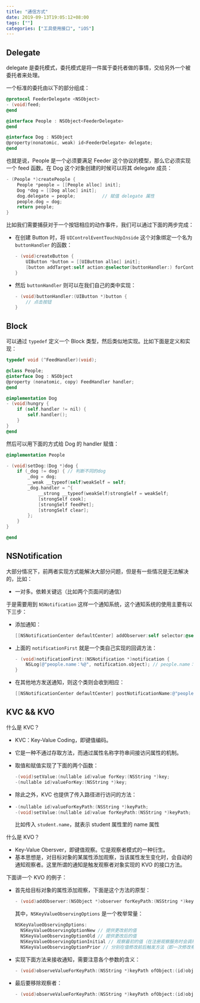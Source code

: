 ```yaml
---
title: "通信方式"
date: 2019-09-13T19:05:12+08:00
tags: [""]
categories: ["工具使用接口", "iOS"]
---
```



## Delegate

delegate 是委托模式，委托模式是将一件属于委托者做的事情，交给另外一个被委托者来处理。

一个标准的委托由以下的部分组成：

```objective-c
@protocol FeederDelegate <NSObject>
- (void)feed;
@end

@interface People : NSObject<FeederDelegate>
@end

@interface Dog : NSObject
@property(nonatomic, weak) id<FeederDelegate> delegate;
@end
```

也就是说，People 是一个必须要满足 Feeder 这个协议的模型，那么它必须实现一个 feed 函数。在 Dog 这个对象创建的时候可以将其 delegate 成员：

```objective-c
- (People *)createPeople {
    People *people = [[People alloc] init];
    Dog *dog = [[Dog alloc] init];
    dog.delegate = people;			// 赋值 delegate 属性
    people.dog = dog;
    return people;
}
```

比如我们需要捕获对于一个按钮相应的动作事件，我们可以通过下面的两步完成：

- 在创建 Button 时，将 `UIControlEventTouchUpInside` 这个对象绑定一个名为 `buttonHandler` 的函数：

  ```objective-c
  - (void)createButton {
      UIButton *button = [[UIButton alloc] init];
      [button addTarget:self action:@selector(buttonHandler:) forControlEvents:UIControlEventTouchUpInside];
  }
  ```

- 然后 `buttonHandler` 则可以在我们自己的类中实现：

  ```objective-c
  - (void)buttonHandler:(UIButton *)button {
      // 点击按钮
  }
  ```

## Block

可以通过 `typedef` 定义一个 Block 类型，然后类似地实现。比如下面是定义和实现：

```objective-c
typedef void (^FeedHandler)(void);

@class People;
@interface Dog : NSObject
@property (nonatomic, copy) FeedHandler handler;
@end

@implementation Dog
- (void)hungry {
    if (self.handler != nil) {
        self.handler();
    }
}
@end
```

然后可以用下面的方式给 Dog 的 handler 赋值：

```objective-c
@implementation People

- (void)setDog:(Dog *)dog {
    if (_dog != dog) { // 判断不同的dog
        _dog = dog;
        __weak __typeof(self)weakSelf = self;
        _dog.handler = ^{
            __strong __typeof(weakSelf)strongSelf = weakSelf;
            [strongSelf cook];
            [strongSelf feedPet];
            [strongSelf clear];
        };
    }
}

@end
```

## NSNotification

大部分情况下，前两者实现方式能解决大部分问题，但是有一些情况是无法解决的，比如：

- 一对多。依赖关键远（比如两个页面间的通信）

于是需要用到 `NSNotification` 这样一个通知系统，这个通知系统的使用主要有以下三步：

- 添加通知：

  ```objective-c
  [[NSNotificationCenter defaultCenter] addObserver:self selector:@selector(notificationFirst:) name:@"people.name" object:nil];
  ```

- 上面的 `notificationFirst` 就是一个类自己实现的回调方法：

  ```objective-c
  - (void)notificationFirst:(NSNotification *)notification {
      NSLog(@"people.name：%@", notification.object); // people.name：小王
  }
  ```

- 在其他地方发送通知，则这个类则会收到相应：

  ```objective-c
  [[NSNotificationCenter defaultCenter] postNotificationName:@"people.name" object:@"小王"];
  ```

## KVC && KVO

什么是 KVC？

- KVC：Key-Value Coding，即键值编码。

- 它是一种不通过存取方法，而通过属性名称字符串间接访问属性的机制。

- 取值和赋值实现了下面的两个函数：

  ```objective-c
  -(void)setValue:(nullable id)value forKey:(NSString *)key;
  -(nullable id)valueForKey:(NSString *)key;
  ```

- 除此之外，KVC 也提供了传入路径进行访问的方法：

- ```objective-c
  -(nullable id)valueForKeyPath:(NSString *)keyPath;
  -(void)setValue:(nullable id)value forKeyPath:(NSString *)keyPath;
  ```

  比如传入 `student.name`，就表示 student 属性里的 name 属性

什么是 KVO？

- Key-Value Obersver，即键值观察。它是观察者模式的一种衍生。
- 基本思想是，对目标对象的某属性添加观察，当该属性发生变化时，会自动的通知观察者。这里所谓的通知是触发观察者对象实现的 KVO 的接口方法。

下面讲一个 KVO 的例子：

- 首先给目标对象的属性添加观察，下面是这个方法的原型：

  ```objective-c
  - (void)addObserver:(NSObject *)observer forKeyPath:(NSString *)keyPath options:(NSKeyValueObservingOptions)options context:(nullable void *)context;
  ```

  其中，`NSKeyValueObservingOptions` 是一个枚举常量：

  ```objective-c
  NSKeyValueObservingOptions:
  	NSKeyValueObservingOptionNew // 提供更改前的值
  	NSKeyValueObservingOptionOld // 提供更改后的值
  	NSKeyValueObservingOptionInitial // 观察最初的值（在注册观察服务时会调用一次触发方法）
  	NSKeyValueObservingOptionPrior // 分别在值修改前后触发方法（即一次修改有两次触发）
  ```

- 实现下面方法来接收通知，需要注意各个参数的含义：

  ```objective-c
  - (void)observeValueForKeyPath:(NSString *)keyPath ofObject:(id)object change:(NSDictionary<NSString *,id> *)change context:(void *)context
  ```

- 最后要移除观察者：

  ```objective-c
  - (void)observeValueForKeyPath:(NSString *)keyPath ofObject:(id)object change:(NSDictionary<NSString *,id> *)change context:(void *)context
  ```



